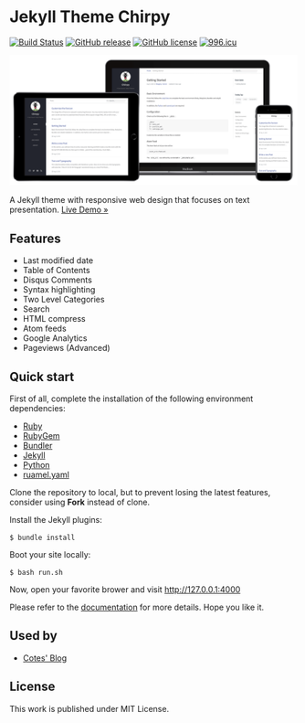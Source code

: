 # Jekyll Theme Chirpy

[![Build Status](https://travis-ci.org/cotes2020/jekyll-theme-chirpy.svg?branch=master)](https://travis-ci.org/cotes2020/jekyll-theme-chirpy)
[![GitHub release](https://img.shields.io/github/release/cotes2020/jekyll-theme-chirpy.svg)](https://github.com/cotes2020/jekyll-theme-chirpy/releases)
[![GitHub license](https://img.shields.io/github/license/cotes2020/jekyll-theme-chirpy.svg)](https://github.com/cotes2020/jekyll-theme-chirpy/blob/master/LICENSE)
[![996.icu](https://img.shields.io/badge/link-996.icu-red.svg)](https://996.icu)

![devices-mockup](assets/img/sample/devices-mockup.png)

A Jekyll theme with responsive web design that focuses on text presentation. [Live Demo »](https://chirpy.cotes.info)

## Features

* Last modified date
* Table of Contents
* Disqus Comments
* Syntax highlighting
* Two Level Categories
* Search
* HTML compress
* Atom feeds
* Google Analytics
* Pageviews (Advanced)

## Quick start

First of all, complete the installation of the following environment dependencies:

- [Ruby](https://www.ruby-lang.org/en/downloads/)
- [RubyGem](https://rubygems.org/pages/download)
- [Bundler](https://bundler.io/)
- [Jekyll](https://jekyllrb.com/)
- [Python](https://www.python.org/downloads/) 
- [ruamel.yaml](https://pypi.org/project/ruamel.yaml/)

Clone the repository to local, but to prevent losing the latest features, consider using **Fork** instead of clone. 

Install the Jekyll plugins:

```
$ bundle install
```

Boot your site locally:

```
$ bash run.sh
```

Now, open your favorite brower and visit <http://127.0.0.1:4000>

Please refer to the [documentation](https://chirpy.cotes.info/posts/getting-started/) for more details. Hope you like it.

## Used by

* [Cotes' Blog](https://blog.cotes.info)

## License

This work is published under MIT License.
